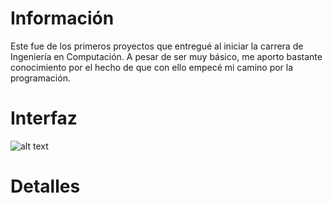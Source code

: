 # Información

Este fue de los primeros proyectos que entregué al iniciar la carrera de Ingeniería en Computación. A pesar de ser muy básico, me aporto bastante conocimiento por el hecho de que con ello empecé mi camino por la programación. 

# Interfaz

![alt text](https://github.com/mxjesus/C/blob/main/Fundamentos%20de%20Programaci%C3%B3n/Interfaz.PNG?raw=true)

# Detalles